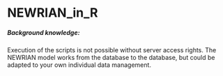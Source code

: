 # NEWRIAN_in_R

##### Background knowledge:  
Execution of the scripts is not possible without server access rights. The NEWRIAN model works from the database to the database, but could be adapted to your own individual data management. 
